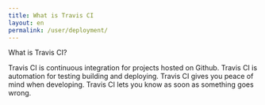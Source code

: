 ```yaml
---
title: What is Travis CI
layout: en
permalink: /user/deployment/
---
```


What is Travis CI?

Travis CI is continuous integration for projects hosted on Github.
Travis CI is automation for testing building and deploying. 
Travis CI gives you peace of mind when developing. 
Travis CI lets you know as soon as something goes wrong. 
